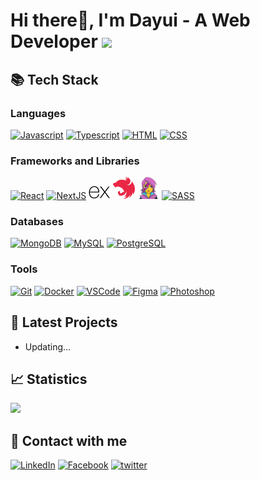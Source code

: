 <!-- Doduy291 -->

# Hi there👋, I'm Dayui - A Web Developer <img src="https://emojis.slackmojis.com/emojis/images/1643515259/12806/meow_attention.png?1643515259" width="30" /></h2>

## 📚 Tech Stack

### **Languages**

<a href="" target="_blank" title="Javascript"><img src="https://img.icons8.com/fluency/48/000000/javascript.png" width="35px" alt="Javascript"></a>
<a href="" target="_blank" title="Typescript"><img src="https://img.icons8.com/color/48/000000/typescript.png" width="35px" alt="Typescript"></a>
<a href="" target="_blank" title="HTML"><img src="https://img.icons8.com/color/48/000000/html-5--v1.png" width="35px" alt="HTML"></a>
<a href="" target="_blank" title="CSS"><img src="https://img.icons8.com/color/48/000000/css3.png" width="35px" alt="CSS"></a>

### **Frameworks and Libraries**

<a href="" target="_blank" title="ReactJS"><img src="https://img.icons8.com/color/48/000000/react-native.png" width="35px" alt="React"></a>
<a href="" target="_blank" title="NextJS"><img src="https://img.icons8.com/color/48/000000/nextjs.png" width="35px" alt="NextJS"></a>
<a href="" target="_blank" title="ExpressJS"><img src="img/expressjs-icon.svg" width="35px" alt="ExpressJS"></a>
<a href="" target="_blank" title="NestJS"><img src="img/nestjs-icon.svg" width="35px" alt="NestJS"></a>
<a href="" target="_blank" title="Emotion"><img src="img/emotion-icon.png" width="35px" alt="Emotion"></a>
<a href="" target="_blank" title="Sass"><img src="https://img.icons8.com/color/48/000000/sass.png" width="35px" alt="SASS"></a>

### **Databases**

<a href="" target="_blank" title="MongoDB"><img src="https://img.icons8.com/color/48/000000/mongodb.png" width="35px" alt="MongoDB"></a>
<a href="" target="_blank" title="MySQL"><img src="https://img.icons8.com/fluency/48/000000/mysql-logo.png" width="35px" alt="MySQL"></a>
<a href="" target="_blank" title="PostgreSQL"><img src="https://img.icons8.com/color/48/000000/postgreesql.png" width="35px" alt="PostgreSQL"></a>

### **Tools**

<a href="" target="_blank" title="Git"><img src="https://img.icons8.com/color/48/000000/git.png" width="35px" alt="Git"></a>
<a href="" target="_blank" title="Docker"><img src="https://img.icons8.com/color/48/000000/docker.png" width="35px" alt="Docker"></a>
<a href="" target="_blank" title="VSCode"><img src="https://img.icons8.com/color/48/000000/visual-studio-code-2019.png" width="35px" alt="VSCode"></a>
<a href="" target="_blank" title="Figma"><img src="https://img.icons8.com/color/48/000000/figma--v1.png" width="35px" alt="Figma"></a>
<a href="" target="_blank" title="Photoshop"><img src="https://img.icons8.com/color/48/000000/adobe-photoshop--v1.png" width="35px" alt="Photoshop"></a>

## 🚀 Latest Projects

- Updating...

## 📈 Statistics

<p align="left">
<img src="https://github-readme-stats.vercel.app/api/top-langs/?username=doduy291&layout=compact&theme=react&langs_count=6&" height="165" />
</p>

## 🤝 Contact with me

<a href="https://www.linkedin.com/in/duy-đỗ-37528b229/" target="_blank"><img src="https://img.shields.io/badge/LinkedIn-%230077B5.svg?&style=for-the-badge&logo=linkedin&logoColor=white" alt="LinkedIn"></a>
<a href="https://www.facebook.com/duy.date/" target="_blank"><img src="https://img.shields.io/badge/Facebook-%231877F2.svg?&style=for-the-badge&logo=facebook&logoColor=white" alt="Facebook"></a>
<a href="https://twitter.com/dayui_duy" target="_blank"><img src="https://img.shields.io/badge/twitter-%2300acee.svg?&style=for-the-badge&logo=twitter&logoColor=white" alt="twitter" /></a>
